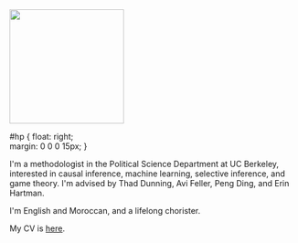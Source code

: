 
<img src="Screenshot 2023-03-31 at 10-56-36 kupdf.net_rejoice-in-the-lamb-1.pdf.png" alt="" width="200" height="200" id="hp"/>

#hp  {
float: right;    
 margin: 0 0 0 15px;
}

I'm a methodologist in the Political Science Department at UC Berkeley, interested in causal inference, machine learning, selective inference, and game theory. I'm advised by Thad Dunning, Avi Feller, Peng Ding, and Erin Hartman. 

I'm English and Moroccan, and a lifelong chorister. 

My CV is [here](files/Adam_Bouyamourn_Curriculum_Vitae-1.pdf).


